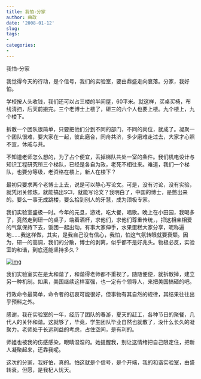 ```yaml
---
title: 我怕-分家
author: 曲政
date: '2008-01-12'
slug: 
tags:
- 
categories:
- 
---
```


我怕-分家 

我觉得今天的行动，是个信号，我们的实验室，要由鼎盛走向衰落。分家，我好怕。 

学校按人头收钱，我们还可以占三楼的半间屋，60平米。就这样，买桌买椅，布线清扫，后天前搬完。三个老博士上楼了，研三的六个人也要上楼。九个楼上，九个楼下。 

拆散一个团队很简单，只要把他们分到不同的部门，不同的岗位，就成了。凝聚一个团队很难，要大家在一起，彼此磨合，同舟共济，多少磨难走过去，大家才心照不宣，休戚与共。 

不知道老师怎么想的，为了占个便宜，丢掉梯队共处一室的条件。我们机电设计与知识工程研究所三个梯队，已经是各自为政，老死不相往来。难道，我们一个梯队，也要分等级，老资格在楼上，新人在楼下？ 

最初只要求两个老博士上去，说是可以静心写论文。可是，没有讨论，没有实验，就凭闭关修炼，就能搞出SCI，就能写论文？我明白了，中国的博士，是憋出来的。要么一事无成跳楼，要么拾到别人的牙慧，成为顶极专家。 

我们实验室盛极一时。今年的元旦，游戏，吃大餐，唱歌。晚上在小田园，我喝多了，竟然走到研一的桌子，端着酒杯，求他们，求他们尊重传统，，把这相亲相爱的气氛保持下去，饭团一起出动，有事大家伸手，水果蛋糕大家分享，昵称遍地……我这样做，其实，是我自己没有信心，我怕，怕这气氛转眼就要衰颓。因为，研一的高调，我们的分散，博士的剥离，似乎都不是好兆头。物极必反，实验室的和谐，到底还能坚持多久？ 

[![img](https://tva1.sinaimg.cn/large/006tNbRwgy1g9zggilhktj30im0dz3zy.jpg)](http://photo.store.qq.com/http_imgload.cgi?/rurl2=7c7a18527611cd209d58ae973e76016735e3843d9eb0daa8cb76d02bfe9ca5a4d3be625fc84f347256878dcccce7c0991cc023663fb456784f667b5574882d56f8fd1cff2e3dab7c4a0e40b7cc9fcac38aa6a0cc) 



我们实验室实在是太和谐了，和谐得老师都不重视了。随随便便，就拆散掉，建立另一种机制。如果，美国继续这样富强，也一定有个领导人，来把美国搞砸的吧。 

行政命令最简单，命令者的初衷可能很好，但事物有其自然的规律，其结果往往出乎预料之外。 

感谢，我在实验室的一年，经历了团队的春游，夏天的赶工，各种节日的聚餐，几代人的关怀和谐。这就够了，毕竟，学生团队毕业自然也就散了，没什么长久的凝聚力。老师处于长远利益的考虑，占住空间，是有利的。 

师姐也被我的伤感感染，眼睛湿湿的。她提醒我，别让这情绪把自己限定住，把新人凝聚起来，还靠我呢。 



这次的分家，我好怕，真的。怕这就是个信号，是个开端，我的和谐实验室，由盛转衰。但愿，是我杞人忧天。                                                                                            
